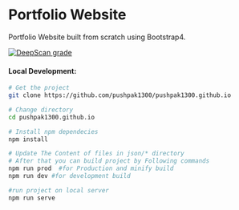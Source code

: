 # Portfolio Website 
 Portfolio Website built from scratch using Bootstrap4.
 
 [![DeepScan grade](https://deepscan.io/api/teams/6932/projects/9054/branches/114534/badge/grade.svg)](https://deepscan.io/dashboard#view=project&tid=6932&pid=9054&bid=114534)
 
 #### Local Development:

```bash
# Get the project
git clone https://github.com/pushpak1300/pushpak1300.github.io

# Change directory
cd pushpak1300.github.io

# Install npm dependecies
npm install

# Update The Content of files in json/* directory
# After that you can build project by Following commands
npm run prod  #for Production and minify build
npm run dev #for development build

#run project on local server
npm run serve
```

 
